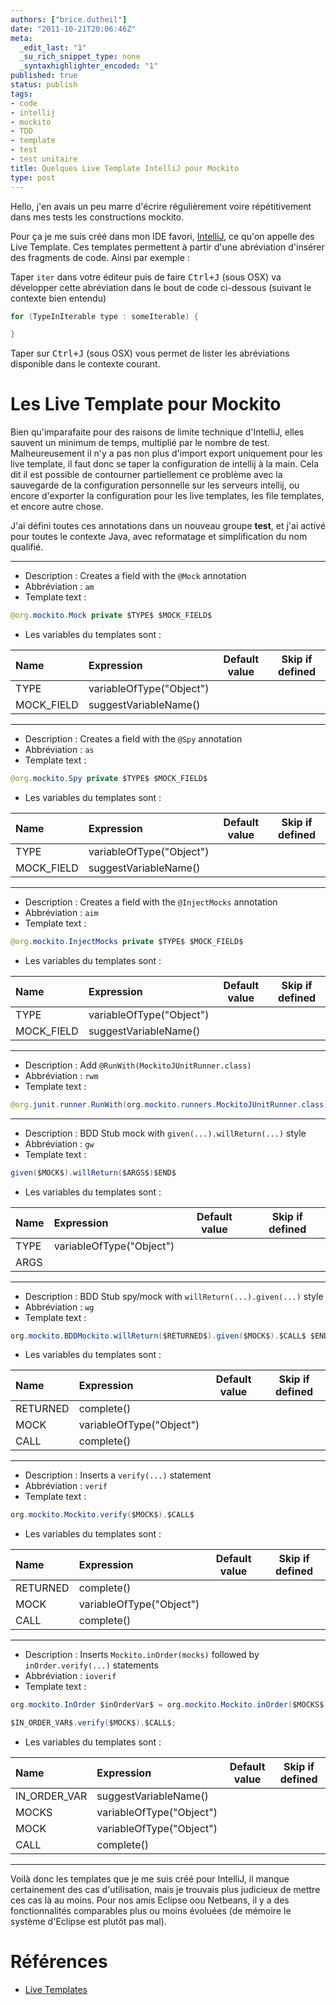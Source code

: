 ```yaml
---
authors: ["brice.dutheil"]
date: "2011-10-21T20:06:46Z"
meta:
  _edit_last: "1"
  _su_rich_snippet_type: none
  _syntaxhighlighter_encoded: "1"
published: true
status: publish
tags:
- code
- intellij
- mockito
- TDD
- template
- test
- test unitaire
title: Quelques Live Template IntelliJ pour Mockito
type: post
---
```

Hello, j'en avais un peu marre d'écrire régulièrement voire répétitivement dans mes tests les constructions mockito.

Pour ça je me suis créé dans mon IDE favori, [IntelliJ](http://www.jetbrains.com/idea/), ce qu'on appelle des Live Template. Ces templates permettent à partir d'une abréviation d'insérer des fragments de code. Ainsi par exemple :

Taper `iter` dans votre éditeur puis de faire <kbd>Ctrl+J</kbd> (sous OSX) va développer cette abréviation dans le bout de code ci-dessous (suivant le contexte bien entendu)

```java
for (TypeInIterable type : someIterable) {

}
```

Taper sur <kbd>Ctrl+J</kbd> (sous OSX) vous permet de lister les abréviations disponible dans le contexte courant.

# Les Live Template pour Mockito

Bien qu'imparafaite pour des raisons de limite technique d'IntelliJ, elles sauvent un minimum de temps, multiplié par le nombre de test. Malheureusement il n'y a pas non plus d'import export uniquement pour les live template, il faut donc se taper la configuration de intellij à la main. Cela dit il est possible de contourner partiellement ce problème avec la sauvegarde de la configuration personnelle sur les serveurs intellij, ou encore d'exporter la configuration pour les live templates, les file templates, et encore autre chose.

J'ai défini toutes ces annotations dans un nouveau groupe **test**, et j'ai activé pour toutes le contexte Java, avec reformatage et simplification du nom qualifié.

------------------------------------
* Description : Creates a field with the `@Mock` annotation
* Abbréviation : `am`
* Template text :

```java
@org.mockito.Mock private $TYPE$ $MOCK_FIELD$
```

* Les variables du templates sont :

<div class="table-wrapper" markdown="block">

| Name | Expression | Default value | Skip if defined |
| :--- | :--- | --- | --- |
| TYPE | variableOfType("Object") | | |
| MOCK_FIELD | suggestVariableName() | | |

</div>

------------------------------------
* Description : Creates a field with the `@Spy` annotation
* Abbréviation : `as`
* Template text :

```java
@org.mockito.Spy private $TYPE$ $MOCK_FIELD$
```

* Les variables du templates sont :

<div class="table-wrapper" markdown="block">

| Name | Expression | Default value | Skip if defined |
| :--- | :--- | --- | --- |
| TYPE | variableOfType("Object") | | |
| MOCK_FIELD | suggestVariableName() | | |

</div>


------------------------------------
* Description : Creates a field with the `@InjectMocks` annotation
* Abbréviation : `aim`
* Template text :

```java
@org.mockito.InjectMocks private $TYPE$ $MOCK_FIELD$
```

* Les variables du templates sont :

<div class="table-wrapper" markdown="block">

| Name | Expression | Default value | Skip if defined |
| :--- | :--- | --- | --- |
| TYPE | variableOfType("Object") | | |
| MOCK_FIELD | suggestVariableName() | | |

</div>


------------------------------------
* Description : Add `@RunWith(MockitoJUnitRunner.class)`
* Abbréviation : `rwm`
* Template text :

```java
@org.junit.runner.RunWith(org.mockito.runners.MockitoJUnitRunner.class)
```

------------------------------------
* Description : BDD Stub mock with `given(...).willReturn(...)` style
* Abbréviation : `gw`
* Template text :

```java
given($MOCK$).willReturn($ARGS$)$END$
```

* Les variables du templates sont :

<div class="table-wrapper" markdown="block">

| Name | Expression | Default value | Skip if defined |
| :--- | :--- | --- | --- |
| TYPE | variableOfType("Object") | | |
| ARGS | | | |

</div>


------------------------------------
* Description : BDD Stub spy/mock with `willReturn(...).given(...)` style
* Abbréviation : `wg`
* Template text :

```java
org.mockito.BDDMockito.willReturn($RETURNED$).given($MOCK$).$CALL$ $END$
```

* Les variables du templates sont :

<div class="table-wrapper" markdown="block">

| Name | Expression | Default value | Skip if defined |
| :--- | :--- | --- | --- |
| RETURNED | complete() | | |
| MOCK | variableOfType("Object") | | |
| CALL | complete() | | |

</div>


------------------------------------
* Description : Inserts a `verify(...)` statement
* Abbréviation : `verif`
* Template text :

```java
org.mockito.Mockito.verify($MOCK$).$CALL$
```

* Les variables du templates sont :

<div class="table-wrapper" markdown="block">

| Name | Expression | Default value | Skip if defined |
| :--- | :--- | --- | --- |
| RETURNED | complete() | | |
| MOCK | variableOfType("Object") | | |
| CALL | complete() | | |

</div>


------------------------------------
* Description : Inserts `Mockito.inOrder(mocks)` followed by `inOrder.verify(...)` statements
* Abbréviation : `ioverif`
* Template text :

```java
org.mockito.InOrder $inOrderVar$ = org.mockito.Mockito.inOrder($MOCKS$);

$IN_ORDER_VAR$.verify($MOCK$).$CALL$;
```

* Les variables du templates sont :

<div class="table-wrapper" markdown="block">

| Name | Expression | Default value | Skip if defined |
| :--- | :--- | --- | --- |
| IN_ORDER_VAR | suggestVariableName() | | |
| MOCKS | variableOfType("Object") | | |
| MOCK | variableOfType("Object") | | |
| CALL | complete() | | |

</div>

------------------------------------

Voilà donc les templates que je me suis créé pour IntelliJ, il manque certainement des cas d'utilisation, mais je trouvais plus judicieux de mettre ces cas là au moins. Pour nos amis Eclipse oou Netbeans, il y a des fonctionnalités comparables plus ou moins évoluées (de mémoire le système d'Eclipse est plutôt pas mal).

# Références


* [Live Templates](http://www.jetbrains.com/idea/webhelp/live-templates-2.html)
